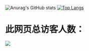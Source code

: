 ![Anurag's GitHub stats](https://github-readme-stats.vercel.app/api?username=tt9436929&show_icons=true&theme=graywhite)
[![Top Langs](https://github-readme-stats.vercel.app/api/top-langs/?username=tt9436929)](https://github.com/tt9436929/)
# 此网页总访客人数：
![]( https://steins-gate-visitor-count.greenhandatsjtu.repl.co/{tt9436929})
